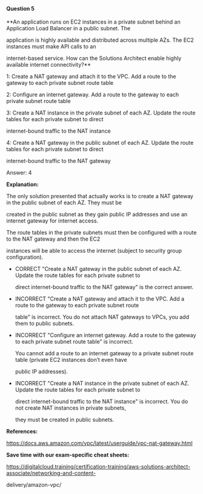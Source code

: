 #### Question  5


**An application runs on EC2 instances in a private subnet behind an Application Load Balancer in a public subnet. The

application is highly available and distributed across multiple AZs. The EC2 instances must make API calls to an

internet-based service. How can the Solutions Architect enable highly available internet connectivity?**


1: Create a NAT gateway and attach it to the VPC. Add a route to the gateway to each private subnet route table


2: Configure an internet gateway. Add a route to the gateway to each private subnet route table


3: Create a NAT instance in the private subnet of each AZ. Update the route tables for each private subnet to direct

internet-bound traffic to the NAT instance


4: Create a NAT gateway in the public subnet of each AZ. Update the route tables for each private subnet to direct

internet-bound traffic to the NAT gateway


Answer: 4


**Explanation:**


The only solution presented that actually works is to create a NAT gateway in the public subnet of each AZ. They must be

created in the public subnet as they gain public IP addresses and use an internet gateway for internet access.


The route tables in the private subnets must then be configured with a route to the NAT gateway and then the EC2

instances will be able to access the internet (subject to security group configuration).


- CORRECT "Create a NAT gateway in the public subnet of each AZ. Update the route tables for each private subnet to

  direct internet-bound traffic to the NAT gateway" is the correct answer.


- INCORRECT "Create a NAT gateway and attach it to the VPC. Add a route to the gateway to each private subnet route

  table" is incorrect. You do not attach NAT gateways to VPCs, you add them to public subnets.


- INCORRECT "Configure an internet gateway. Add a route to the gateway to each private subnet route table" is incorrect.

  You cannot add a route to an internet gateway to a private subnet route table (private EC2 instances don’t even have

  public IP addresses).


- INCORRECT "Create a NAT instance in the private subnet of each AZ. Update the route tables for each private subnet to

  direct internet-bound traffic to the NAT instance" is incorrect. You do not create NAT instances in private subnets,

  they must be created in public subnets.


**References:**


https://docs.aws.amazon.com/vpc/latest/userguide/vpc-nat-gateway.html


**Save time with our exam-specific cheat sheets:**


https://digitalcloud.training/certification-training/aws-solutions-architect-associate/networking-and-content-

delivery/amazon-vpc/

